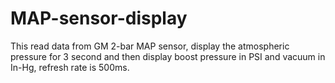 # MAP-sensor-display
This read data from GM 2-bar MAP sensor, display the atmospheric pressure for 3 second and then display boost pressure in PSI and vacuum in In-Hg, refresh rate is 500ms.

